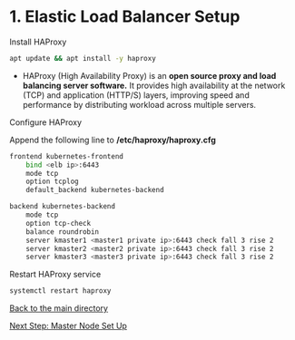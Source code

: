 # 1. Elastic Load Balancer Setup

Install HAProxy

```bash
apt update && apt install -y haproxy
```

- HAProxy (High Availability Proxy) is an **open source proxy and load balancing server software.** It provides high availability at the network (TCP) and application (HTTP/S) layers, improving speed and performance by distributing workload across multiple servers.

Configure HAProxy

Append the following line to **/etc/haproxy/haproxy.cfg**

```bash
frontend kubernetes-frontend
    bind <elb ip>:6443
    mode tcp
    option tcplog
    default_backend kubernetes-backend

backend kubernetes-backend
    mode tcp
    option tcp-check
    balance roundrobin
    server kmaster1 <master1 private ip>:6443 check fall 3 rise 2
    server kmaster2 <master2 private ip>:6443 check fall 3 rise 2
    server kmaster3 <master3 private ip>:6443 check fall 3 rise 2
```

Restart HAProxy service

```bash
systemctl restart haproxy
```

[Back to the main directory](/ReadMe.md)

[Next Step: Master Node Set Up](/Node%20Setup/Method%201%20-%20Bare%20Metal%20Setup/2%20Master%20Nodes%20Set%20Up.md)